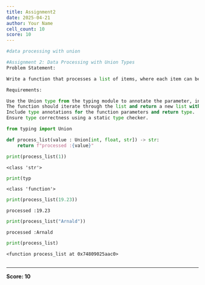 ```yaml
---
title: Assignment2
date: 2025-04-21
author: Your Name
cell_count: 10
score: 10
---
```


```python
#data processing with union
```


```python
#Assignment 2: Data Processing with Union Types
Problem Statement:

Write a function that processes a list of items, where each item can be an int, float, or str. The function should return a list of strings describing each item.

Requirements:

Use the Union type from the typing module to annotate the parameter, indicating it can handle multiple types.
The function should iterate through the list and return a new list with strings describing the type and value of each item.
Include type annotations for the function parameters and return type.
Ensure type correctness using a static type checker.
```


```python
from typing import Union
```


```python
def process_list(value : Union[int, float, str]) -> str:
    return f"processed :{value}"
```


```python
print(process_list(1))
```

    <class 'str'>



```python
print(typ
```

    <class 'function'>



```python
print(process_list(19.23))
```

    processed :19.23



```python
print(process_list("Arnald"))
```

    processed :Arnald



```python
print(process_list)
```

    <function process_list at 0x74809025aac0>



```python

```


---
**Score: 10**